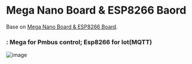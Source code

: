 # Mega Nano Board & ESP8266 Baord 

Base on [Mega Nano Board & ESP8266 Board](https://github.com/Dafeng1980/AtmegaBoards). <br/> 

 ### : Mega for Pmbus control; Esp8266 for Iot(MQTT) <br/>
 
![image](https://github.com/Dafeng1980/PowerPMbusTools/raw/master/doc/mega2esp8266.jpg)  <br/>



